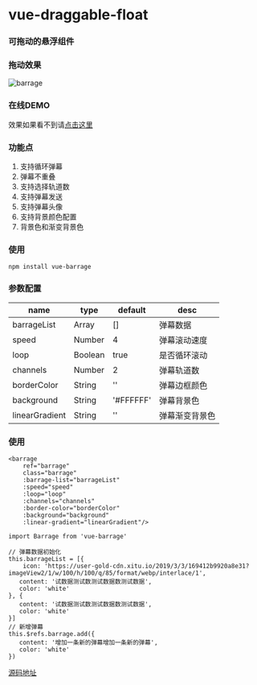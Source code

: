 # vue-draggable-float

### 可拖动的悬浮组件

### 拖动效果

![barrage](https://user-gold-cdn.xitu.io/2019/7/20/16c0f1a946a59f3e?w=480&h=188&f=gif&s=4517801)

### 在线DEMO

效果如果看不到请[点击这里](https://user-gold-cdn.xitu.io/2019/7/20/16c0f1a946a59f3e?w=480&h=188&f=gif&s=4517801)

### 功能点

1. 支持循环弹幕
2. 弹幕不重叠
3. 支持选择轨道数
4. 支持弹幕发送
5. 支持弹幕头像
6. 支持背景颜色配置
7. 背景色和渐变背景色

### 使用

`npm install vue-barrage`

### 参数配置

| name | type | default | desc  |
| ------ | ------ | ------ | ------ |
| barrageList | Array | [] | 弹幕数据 |
| speed | Number | 4 | 弹幕滚动速度 |
| loop | Boolean | true | 是否循环滚动 |
| channels | Number | 2 | 弹幕轨道数 |
| borderColor | String | '' | 弹幕边框颜色 |
| background | String | '#FFFFFF' | 弹幕背景色 |
| linearGradient | String | '' | 弹幕渐变背景色 |

### 使用

```
<barrage
    ref="barrage"
    class="barrage"
    :barrage-list="barrageList"
    :speed="speed"
    :loop="loop"
    :channels="channels"
    :border-color="borderColor"
    :background="background"
    :linear-gradient="linearGradient"/>
    
import Barrage from 'vue-barrage'

// 弹幕数据初始化  
this.barrageList = [{
	icon: 'https://user-gold-cdn.xitu.io/2019/3/3/169412b9920a8e31?imageView2/1/w/100/h/100/q/85/format/webp/interlace/1',
   content: '试数据测试数测试数据数测试数据',
   color: 'white'
}, {
   content: '试数据测试数测试数据数测试数据',
   color: 'white'
}]
// 新增弹幕
this.$refs.barrage.add({
   content: '增加一条新的弹幕增加一条新的弹幕',
   color: 'white'
})
```

[源码地址](https://github.com/5ibinbin/vue-draggable-float)
